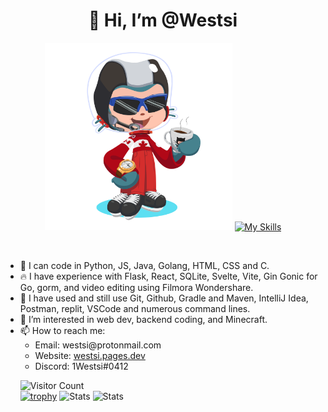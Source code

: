 <h1 align="center">👋 Hi, I’m @Westsi</h1>
<p align="center">
    <img src="/octocat-1665384915040.png" width=300>
    <a href="https://skillicons.dev" target="_blank"><img src="https://skillicons.dev/icons?i=js,html,css,c,discord,eclipse,flask,git,github,go,gradle,idea,java,maven,postman,powershell,py,react,replit,sqlite,stackoverflow,svelte,vite,vscode,androidstudio&perline=5" alt="My Skills">
    </a>
</p>
<br />
<ul>
<!-- - 👀 I’m interested in web dev, ML and Minecraft.  -->
<!--
- 🌱 I’m currently learning Rust and Elixir. 
- 💞️ I’m looking to collaborate on cool (preferably front end) projects. 
-->
<!-- - 🧠 I can code in Python, JS, Java, Golang and C.
- 📫 How to reach me:
    - Email: westsi@protonmail.com
    - Website: <https://westsi.pages.dev>
    - Discord: 1Westsi#0412 -->
    <li>🧠 I can code in Python, JS, Java, Golang, HTML, CSS and C.</li>
    <li>🔥 I have experience with Flask, React, SQLite, Svelte, Vite, Gin Gonic for Go, gorm, and video editing using Filmora Wondershare.</li>
    <li>💚 I have used and still use Git, Github, Gradle and Maven, IntelliJ Idea, Postman, replit, VSCode and numerous command lines.</li>
    <li>👀 I’m interested in web dev, backend coding, and Minecraft.</li>
    <li>📫 How to reach me:
        <ul>
            <li>Email: westsi@protonmail.com</li>
            <li>Website: <a href="https://westsi.pages.dev" target="_blank">westsi.pages.dev</a></li>
            <li>Discord: 1Westsi#0412</li>
    </li>
</ul>
    

<!-- [![@westsi's Holopin board](https://holopin.io/api/user/board?user=westsi)](https://holopin.io/@westsi) -->
![Visitor Count](https://profile-counter.glitch.me/westsi/count.svg)
<br />
[![trophy](https://github-profile-trophy.vercel.app/?username=westsi&theme=nord&column=9)](https://github.com/ryo-ma/github-profile-trophy)
![Stats](https://readme-stats-westsi.vercel.app/api?username=westsi&show=reviews,discussions_answered&show_icons=true&theme=blue-green)
![Stats](https://readme-stats-westsi.vercel.app/api/top-langs/?username=westsi&langs_count=12&layout=compact&role=OWNER,ORGANIZATION_MEMBER,COLLABORATOR&hide=HTML&theme=blue-green)

<!---
Westsi/Westsi is a ✨ special ✨ repository because its `README.md` (this file) appears on your GitHub profile.
You can click the Preview link to take a look at your changes.
--->
